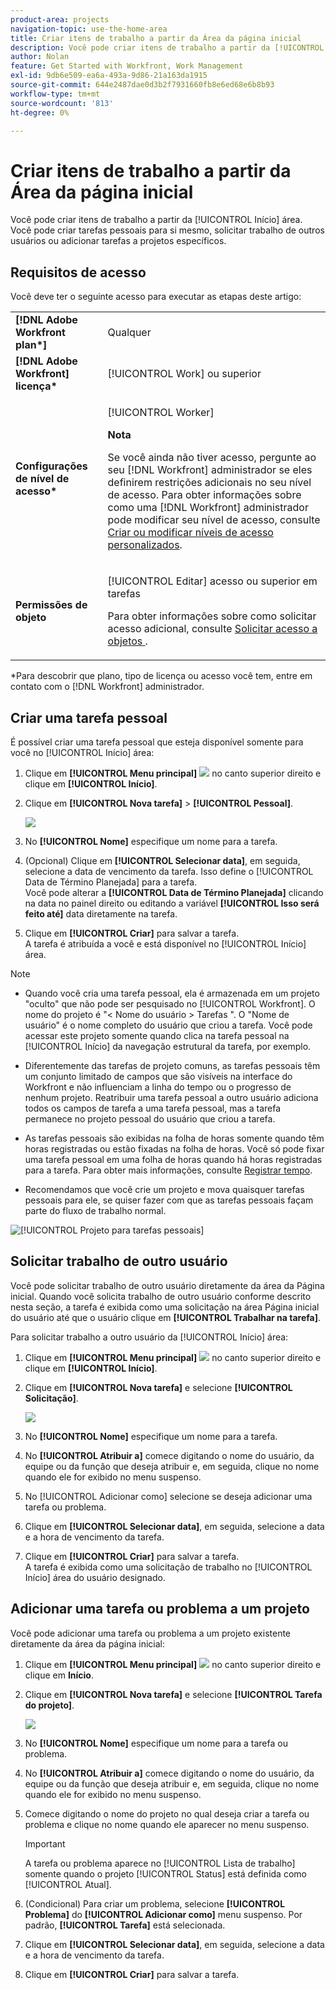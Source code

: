 ```yaml
---
product-area: projects
navigation-topic: use-the-home-area
title: Criar itens de trabalho a partir da Área da página inicial
description: Você pode criar itens de trabalho a partir da [!UICONTROL Início] área. Você pode criar tarefas pessoais para si mesmo, solicitar trabalho de outros usuários ou adicionar tarefas a projetos específicos.
author: Nolan
feature: Get Started with Workfront, Work Management
exl-id: 9db6e509-ea6a-493a-9d86-21a163da1915
source-git-commit: 644e2487dae0d3b2f7931660fb8e6ed68e6b8b93
workflow-type: tm+mt
source-wordcount: '813'
ht-degree: 0%

---
```


# Criar itens de trabalho a partir da Área da página inicial

<!--
<p data-mc-conditions="QuicksilverOrClassic.Draft mode">(NOTE: From Courtney: Need to rename)</p>
-->

Você pode criar itens de trabalho a partir da [!UICONTROL Início] área. Você pode criar tarefas pessoais para si mesmo, solicitar trabalho de outros usuários ou adicionar tarefas a projetos específicos.

## Requisitos de acesso

Você deve ter o seguinte acesso para executar as etapas deste artigo:

<table style="table-layout:auto"> 
 <col> 
 <col> 
 <tbody> 
  <tr> 
   <td role="rowheader"><strong>[!DNL Adobe Workfront plan*]</strong></td> 
   <td> <p>Qualquer</p> </td> 
  </tr> 
  <tr> 
   <td role="rowheader"><strong>[!DNL Adobe Workfront] licença*</strong></td> 
   <td> <p>[!UICONTROL Work] ou superior</p> </td> 
  </tr> 
  <tr> 
   <td role="rowheader"><strong>Configurações de nível de acesso*</strong></td> 
   <td> <p>[!UICONTROL Worker]</p> <p><b>Nota</b></p> 
   <p>Se você ainda não tiver acesso, pergunte ao seu [!DNL Workfront] administrador se eles definirem restrições adicionais no seu nível de acesso. Para obter informações sobre como uma [!DNL Workfront] administrador pode modificar seu nível de acesso, consulte <a href="../../../administration-and-setup/add-users/configure-and-grant-access/create-modify-access-levels.md" class="MCXref xref">Criar ou modificar níveis de acesso personalizados</a>.</p> </td> 
  </tr> 
  <tr> 
   <td role="rowheader"><strong>Permissões de objeto</strong></td> 
   <td> <p>[!UICONTROL Editar] acesso ou superior em tarefas</p> <p>Para obter informações sobre como solicitar acesso adicional, consulte <a href="../../../workfront-basics/grant-and-request-access-to-objects/request-access.md" class="MCXref xref">Solicitar acesso a objetos </a>.</p> </td> 
  </tr> 
 </tbody> 
</table>

&#42;Para descobrir que plano, tipo de licença ou acesso você tem, entre em contato com o [!DNL Workfront] administrador.

## Criar uma tarefa pessoal

É possível criar uma tarefa pessoal que esteja disponível somente para você no [!UICONTROL Início] área:

1. Clique em **[!UICONTROL Menu principal]** ![](assets/main-menu-icon.png) no canto superior direito e clique em **[!UICONTROL Início]**.
1. Clique em **[!UICONTROL Nova tarefa]** > **[!UICONTROL Pessoal]**.

   ![](assets/creating-work-items-new-task-personal-nwe-350x228.png)

1. No **[!UICONTROL Nome]** especifique um nome para a tarefa.
1. (Opcional) Clique em **[!UICONTROL Selecionar data]**, em seguida, selecione a data de vencimento da tarefa. Isso define o [!UICONTROL Data de Término Planejada] para a tarefa.\
   Você pode alterar a **[!UICONTROL Data de Término Planejada]** clicando na data no painel direito ou editando a variável **[!UICONTROL Isso será feito até]** data diretamente na tarefa.

1. Clique em **[!UICONTROL Criar]** para salvar a tarefa.\
   A tarefa é atribuída a você e está disponível no [!UICONTROL Início] área.

>[!NOTE]
>
>* Quando você cria uma tarefa pessoal, ela é armazenada em um projeto &quot;oculto&quot; que não pode ser pesquisado no [!UICONTROL Workfront]. O nome do projeto é &quot;&lt; Nome do usuário > Tarefas &quot;. O &quot;Nome de usuário&quot; é o nome completo do usuário que criou a tarefa. Você pode acessar este projeto somente quando clica na tarefa pessoal na [!UICONTROL Início] da navegação estrutural da tarefa, por exemplo.
>
>* Diferentemente das tarefas de projeto comuns, as tarefas pessoais têm um conjunto limitado de campos que são visíveis na interface do Workfront e não influenciam a linha do tempo ou o progresso de nenhum projeto. Reatribuir uma tarefa pessoal a outro usuário adiciona todos os campos de tarefa a uma tarefa pessoal, mas a tarefa permanece no projeto pessoal do usuário que criou a tarefa.
>
>
>* As tarefas pessoais são exibidas na folha de horas somente quando têm horas registradas ou estão fixadas na folha de horas. Você só pode fixar uma tarefa pessoal em uma folha de horas quando há horas registradas para a tarefa. Para obter mais informações, consulte [Registrar tempo](../../../timesheets/create-and-manage-timesheets/log-time.md).
> 
>* Recomendamos que você crie um projeto e mova quaisquer tarefas pessoais para ele, se quiser fazer com que as tarefas pessoais façam parte do fluxo de trabalho normal.
>
> ![[!UICONTROL Projeto para tarefas pessoais]](assets/createworkitems-personal--project-350x105.png)

## Solicitar trabalho de outro usuário

Você pode solicitar trabalho de outro usuário diretamente da área da Página inicial. Quando você solicita trabalho de outro usuário conforme descrito nesta seção, a tarefa é exibida como uma solicitação na área Página inicial do usuário até que o usuário clique em **[!UICONTROL Trabalhar na tarefa]**.

Para solicitar trabalho a outro usuário da [!UICONTROL Início] área:

1. Clique em **[!UICONTROL Menu principal]** ![](assets/main-menu-icon.png) no canto superior direito e clique em **[!UICONTROL Início]**.
1. Clique em **[!UICONTROL Nova tarefa]** e selecione **[!UICONTROL Solicitação]**.

   ![](assets/creating-work-items-new-task-request-nwe-350x283.png)

1. No **[!UICONTROL Nome]** especifique um nome para a tarefa.
1. No **[!UICONTROL Atribuir a]** comece digitando o nome do usuário, da equipe ou da função que deseja atribuir e, em seguida, clique no nome quando ele for exibido no menu suspenso.
1. No [!UICONTROL Adicionar como] selecione se deseja adicionar uma tarefa ou problema.
1. Clique em **[!UICONTROL Selecionar data]**, em seguida, selecione a data e a hora de vencimento da tarefa.
1. Clique em **[!UICONTROL Criar]** para salvar a tarefa.\
   A tarefa é exibida como uma solicitação de trabalho no [!UICONTROL Início] área do usuário designado.

## Adicionar uma tarefa ou problema a um projeto

Você pode adicionar uma tarefa ou problema a um projeto existente diretamente da área da página inicial:

1. Clique em **[!UICONTROL Menu principal]** ![](assets/main-menu-icon.png) no canto superior direito e clique em **Início**.
1. Clique em **[!UICONTROL Nova tarefa]** e selecione **[!UICONTROL Tarefa do projeto]**.

   ![](assets/creating-work-items-new-project-task-nwe-350x358.png)

1. No **[!UICONTROL Nome]** especifique um nome para a tarefa ou problema.
1. No **[!UICONTROL Atribuir a]** comece digitando o nome do usuário, da equipe ou da função que deseja atribuir e, em seguida, clique no nome quando ele for exibido no menu suspenso.
1. Comece digitando o nome do projeto no qual deseja criar a tarefa ou problema e clique no nome quando ele aparecer no menu suspenso.

   >[!IMPORTANT]
   >
   >A tarefa ou problema aparece no [!UICONTROL Lista de trabalho] somente quando o projeto [!UICONTROL Status] está definida como [!UICONTROL Atual].

1. (Condicional) Para criar um problema, selecione **[!UICONTROL Problema]** do **[!UICONTROL Adicionar como]** menu suspenso. Por padrão, **[!UICONTROL Tarefa]** está selecionada.

1. Clique em **[!UICONTROL Selecionar data]**, em seguida, selecione a data e a hora de vencimento da tarefa.
1. Clique em **[!UICONTROL Criar]** para salvar a tarefa.
